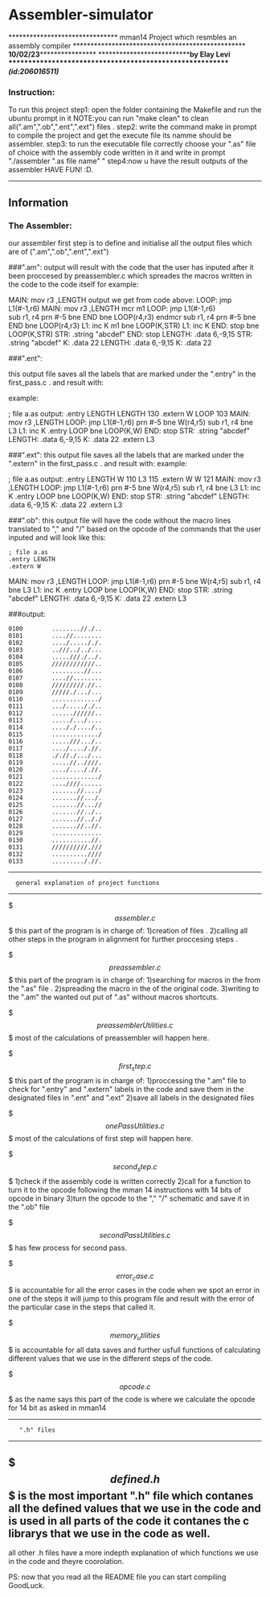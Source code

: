 # Assembler-simulator

******************************* mman14 Project which resmbles an assembly compiler *************************************************
******************************************************10/02/23**********************************************************************
********************************************by Elay Levi ********************************************************
*******************************************(id:206016511)*************************************************************

### Instruction:
To run this project
step1: open the folder containing the Makefile and run the ubuntu prompt in it NOTE:you can run "make clean" to clean all(".am",".ob",".ent",".ext") files .
step2: write the command make in prompt to compile the project and get the execute file its namme should be assembler.
step3: to run the executable file correctly choose your ".as" file of choice with the assembly code written in it and write 
in prompt "./assembler ".as file name" "
step4:now u have the result outputs of the assembler HAVE FUN! :D.

------------------
   Information
------------------

### The Assembler:

our assembler first step is to define and initialise all the output files which are of (".am",".ob",".ent",".ext")

###".am":
output will result with the code that the user has inputed after it been proccesed by preassembler.c which spreades the macros written in the code to the code itself for example:

MAIN: mov r3 ,LENGTH				output we get from code above:
LOOP: jmp L1(#-1,r6)				MAIN: mov r3 ,LENGTH
mcr m1						LOOP: jmp L1(#-1,r6)				
sub r1, r4						prn #-5
bne END						bne LOOP(r4,r3)
endmcr						sub r1, r4
prn #-5						bne END
bne LOOP(r4,r3)					L1: inc K
m1							bne LOOP(K,STR)
L1: inc K						END: stop
bne LOOP(K,STR)					STR: .string "abcdef"
END: stop						LENGTH: .data 6,-9,15
STR: .string "abcdef"				K: .data 22
LENGTH: .data 6,-9,15
K: .data 22


###".ent":

this output file saves all the labels that are marked under the ".entry" in the first_pass.c .
and result with:

example:

; file a.as					output:
    .entry LENGTH				LENGTH	130
    .extern W					LOOP		103
MAIN: 	mov r3 ,LENGTH
LOOP: 	jmp L1(#-1,r6)
        prn #-5
        bne W(r4,r5)
        sub r1, r4
        bne L3
L1: 	inc K
    .entry LOOP
        bne LOOP(K,W)
END: 	stop
STR: 	.string "abcdef"
LENGTH: .data 6,-9,15
K: 	    .data 22
    .extern L3



###".ext":
this output file saves all the labels that are marked under the ".extern" in the first_pass.c .
and result with:
example:

; file a.as					output:
    .entry LENGTH				W		110
						L3		115
    .extern W				W		121
MAIN: 	mov r3 ,LENGTH
LOOP: 	jmp L1(#-1,r6)
        prn #-5
        bne W(r4,r5)
        sub r1, r4
        bne L3
L1: 	inc K
    .entry LOOP
        bne LOOP(K,W)
END: 	stop
STR: 	.string "abcdef"
LENGTH: .data 6,-9,15
K: 	    .data 22
    .extern L3

###".ob":
this output file will have the code without the macro lines translated to "," and "/" based on the opcode of the commands that the user inputed and will look like this:

	; file a.as
    .entry LENGTH
    .extern W
MAIN: 	mov r3 ,LENGTH
LOOP: 	jmp L1(#-1,r6)
        prn #-5
        bne W(r4,r5)
        sub r1, r4
        bne L3
L1: 	inc K
    .entry LOOP
        bne LOOP(K,W)
END: 	stop
STR: 	.string "abcdef"
LENGTH: .data 6,-9,15
K: 	    .data 22
    .extern L3

###output:

	0100		........//./..
	0101		....//........
	0102		..../....././.
	0103		..///../../...
	0104		.....///./../.
	0105		////////////..
	0106		.........//...
	0107		....//........
	0108		/////////.//..
	0109		/////./.../...
	0110		............./
	0111		.../....././..
	0112		......//////..
	0113		...../.../....
	0114		...././..../..
	0115		............./
	0116		.....///.../..
	0117		..../...././/.
	0118		././/./.../...
	0119		.....//..////.
	0120		..../...././/.
	0121		............./
	0122		....////......
	0123		.......//..../
	0124		.......//.../.
	0125		.......//...//
	0126		.......//../..
	0127		.......//.././
	0128		.......//..//.
	0129		..............
	0130		...........//.
	0131		//////////.///
	0132		..........////
	0133		........././/.

---------------------------------------------------
      general explanation of project functions
---------------------------------------------------

$$$assembler.c$$$
this part of the program is in charge of:
1)creation of files .
2)calling all other steps in the program in alignment
for further proccesing steps .

$$$preassembler.c$$$
this part of the program is in charge of:
1)searching for macros in the from the ".as" file .
2)spreading the macro in the of the original code.
3)writing to the ".am" the wanted out put of ".as" without macros shortcuts.

$$$preassemblerUtilities.c$$$
most of the calculations of preassembler will happen here.


$$$first_step.c$$$
this part of the program is in charge of:
1)proccessing the ".am" file to check for ".entry" and ".extern" labels in the code and save them 
in the designated files in ".ent" and ".ext"
2)save all labels in the designated files 

$$$onePassUtilities.c$$$
most of the calculations of first step will happen here.


$$$second_step.c$$$
1)check if the assembly code is written correctly
2)call for a function to turn it to the opcode following the mman 14 instructions with 14 bits of opcode in binary
3)turn the opcode to the "," "/" schematic and save it in the ".ob" file

$$$secondPassUtilities.c$$$
has few process for second pass.


$$$error_case.c$$$
is accountable for all the error cases in the code when we spot an error in one of the steps it will jump
to this program file and result with the error of the particular case in the steps that called it.

$$$memory_utilities$$$
is accountable for all data saves and further usfull functions of calculating different values
 that we use in the different steps of the code.


$$$opcode.c$$$
as the name says this part of the code is where we calculate the opcode for 14 bit as asked in mman14 

-----------------------------
       ".h" files 
-----------------------------
$$$defined.h$$$
is the most important ".h" file which contanes all the defined values that we use in the code and is used in all parts of the code
it contanes the c librarys that we use in the code as well.
------
all other .h files have a more indepth explanation of which functions we use in the code
and theyre coorolation.





PS: now that you read all the README file you can start compiling GoodLuck.










